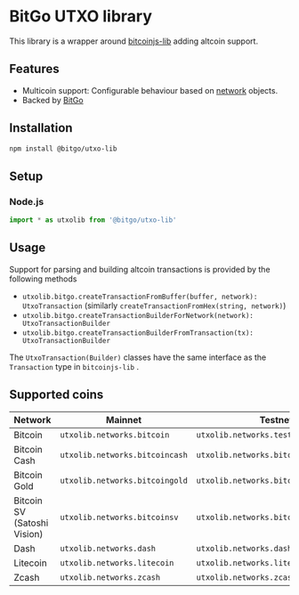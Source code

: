 # BitGo UTXO library

This library is a wrapper around [bitcoinjs-lib](https://github.com/bitcoinjs/bitcoinjs-lib) adding altcoin support.

## Features
- Multicoin support: Configurable behaviour based on [network](https://github.com/BitGo/bitgo-utxo-lib/blob/master/src/networks.js) objects.
- Backed by [BitGo](https://www.bitgo.com/info/)

## Installation
``` bash
npm install @bitgo/utxo-lib
```

## Setup
### Node.js
```typescript
import * as utxolib from '@bitgo/utxo-lib'
```


## Usage

Support for parsing and building altcoin transactions is provided by the following methods

* `utxolib.bitgo.createTransactionFromBuffer(buffer, network): UtxoTransaction` (similarly `createTransactionFromHex(string, network)`)
* `utxolib.bitgo.createTransactionBuilderForNetwork(network): UtxoTransactionBuilder`
* `utxolib.bitgo.createTransactionBuilderFromTransaction(tx): UtxoTransactionBuilder`

The `UtxoTransaction(Builder)` classes have the same interface as the `Transaction` type in `bitcoinjs-lib` .

## Supported coins

|Network|Mainnet|Testnet|
|---|---|---|
|Bitcoin|`utxolib.networks.bitcoin`|`utxolib.networks.testnet`|
|Bitcoin Cash|`utxolib.networks.bitcoincash`|`utxolib.networks.bitcoincashTestnet`|
|Bitcoin Gold|`utxolib.networks.bitcoingold`|`utxolib.networks.bitcoingoldTestnet`|
|Bitcoin SV (Satoshi Vision)|`utxolib.networks.bitcoinsv`|`utxolib.networks.bitcoinsvTestnet`|
|Dash|`utxolib.networks.dash`|`utxolib.networks.dash`|
|Litecoin|`utxolib.networks.litecoin`|`utxolib.networks.litecoinTest`|
|Zcash|`utxolib.networks.zcash`|`utxolib.networks.zcashTest`|

